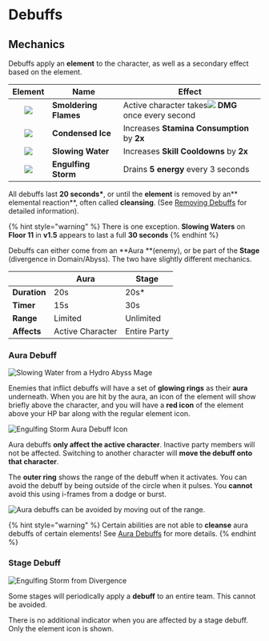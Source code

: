 # Debuffs

## Mechanics

Debuffs apply an **element** to the character, as well as a secondary effect based on the element.

|                    Element                   | Name                  | Effect                                                                                    |
| :------------------------------------------: | --------------------- | ----------------------------------------------------------------------------------------- |
|   ![](../../.gitbook/assets/pyro_small.png)  | **Smoldering Flames** | Active character takes![](../../.gitbook/assets/pyro_small.png) **DMG** once every second |
|   ![](../../.gitbook/assets/cryo_small.png)  | **Condensed Ice**     | Increases **Stamina Consumption** by **2x**                                               |
|  ![](../../.gitbook/assets/hydro_small.png)  | **Slowing Water**     | Increases **Skill Cooldowns** by **2x**                                                   |
| ![](../../.gitbook/assets/electro_small.png) | **Engulfing Storm**   | Drains **5 energy** every 3 seconds                                                       |

All debuffs last **20 seconds\***, or until the **element** is removed by an** elemental reaction**, often called **cleansing**. (See [Removing Debuffs](removing-debuffs.md) for detailed information).

{% hint style="warning" %}
There is one exception. **Slowing Waters** on **Floor 11** in **v1.5** appears to last a full **30 seconds**
{% endhint %}

Debuffs can either come from an **Aura **(enemy), or be part of the **Stage** (divergence in Domain/Abyss). The two have slightly different mechanics.

|              | Aura             | Stage        |
| ------------ | ---------------- | ------------ |
| **Duration** | 20s              | 20s\*        |
| **Timer**    | 15s              | 30s          |
| **Range**    | Limited          | Unlimited    |
| **Affects**  | Active Character | Entire Party |

### Aura Debuff

![Slowing Water from a Hydro Abyss Mage](../../.gitbook/assets/debuff_aura_hit.gif)

Enemies that inflict debuffs will have a set of **glowing rings** as their **aura** underneath. When you are hit by the aura, an icon of the element will show briefly above the character, and you will have a **red icon** of the element above your HP bar along with the regular element icon.

![Engulfing Storm Aura Debuff Icon](../../.gitbook/assets/aura_debuff.jpg)

Aura debuffs **only affect the active character**. Inactive party members will not be affected. Switching to another character will **move the debuff onto that character**.

The **outer ring** shows the range of the debuff when it activates. You can avoid the debuff by being outside of the circle when it pulses. You **cannot** avoid this using i-frames from a dodge or burst.

![Aura debuffs can be avoided by moving out of the range.](../../.gitbook/assets/debuff_aura_full_attack.gif)

{% hint style="warning" %}
Certain abilities are not able to **cleanse** aura debuffs of certain elements! See [Aura Debuffs](https://genshinhelper.gitbook.io/abyss/mechanics/debuffs/removing-debuffs#aura-debuff) for more details.
{% endhint %}

### Stage Debuff

![Engulfing Storm from Divergence](../../.gitbook/assets/debuff_stage_hit.gif)

Some stages will periodically apply a **debuff** to an entire team. This cannot be avoided.

There is no additional indicator when you are affected by a stage debuff. Only the element icon is shown.

